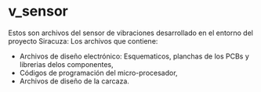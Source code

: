 # v_sensor
Estos son archivos del sensor de vibraciones desarrollado en el entorno del proyecto Siracuza:
Los archivos que contiene:
- Archivos de diseño electrónico: Esquematicos, planchas de los PCBs y librerias delos componentes,
- Códigos de programación del micro-procesador,
- Archivos de diseño de la carcaza. 
